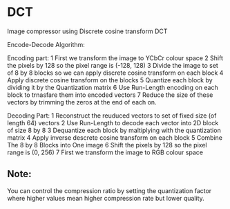 # DCT
Image compressor using Discrete cosine transform DCT


Encode-Decode Algorithm:

Encoding part:
1 First we transform the image to YCbCr colour space
2 Shift the pixels by 128 so the pixel range is (-128, 128)
3 Divide the image to set of 8 by 8 blocks so we can apply discrete cosine transform on each block
4 Apply discrete cosine transform on the blocks
5 Quantize each block by dividing it by the Quantization matrix
6 Use Run-Length encoding on each block to trnasfare them into encoded vectors
7 Reduce the size of these vectors by trimming the zeros at the end of each on.

Decoding Part:
1 Reconstruct the reuduced vectors to set of fixed size (of length 64) vectors
2 Use Run-Length to decode each vector into 2D block of size 8 by 8
3 Dequantize each block by maltiplying with the quantization matrix
4 Apply inverse descrete cosine transform on each block
5 Combine The 8 by 8 Blocks into One image
6 Shift the pixels by 128 so the pixel range is (0, 256)
7 First we transform the image to RGB colour space

## Note:
You can control the compression ratio by setting the quantization factor where higher values mean higher compression rate but lower quality.

